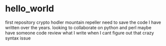 # hello_world
first repository
crypto hodler
mountain repeller
need to save the code I have written over the years.
looking to collaborate on python and perl
maybe have someone code review what I write when I cant figure out that crazy syntax issue
